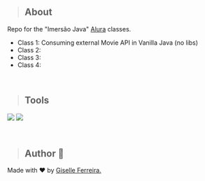 >## About
Repo for the "Imersão Java" [Alura](https://www.alura.com.br/) classes.
+ Class 1: Consuming external Movie API in Vanilla Java (no libs) 
+ Class 2: 
+ Class 3:
+ Class 4: 

<br/>

>## Tools

<p align="left">
<img src="https://img.shields.io/badge/spring-%236DB33F.svg?style=for-the-badge&logo=spring&logoColor=white" />
<img src="https://img.shields.io/badge/java-%23ED8B00.svg?style=for-the-badge&logo=java&logoColor=white" />
  
</p>

<br/>

>## Author 👋

Made with ❤️ by <a href="https://www.linkedin.com/in/giselleferreiras/" >Giselle Ferreira.</a>

